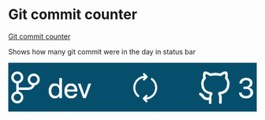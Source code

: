 # Git commit counter

[Git commit counter](https://github.com/nizami/vscode-git-commit-counter)

Shows how many git commit were in the day in status bar

![Show number of selected lines](https://github.com/nizami/vscode-git-commit-counter/raw/master/status-bar.png)